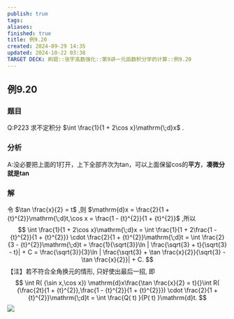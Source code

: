 ```yaml
---
publish: true
tags: 
aliases: 
finished: true
title: 例9.20
created: 2024-09-29 14:35
updated: 2024-10-22 03:38
TARGET DECK: 刷题::张宇高数强化::第9讲一元函数积分学的计算::例9.20
---
```

## 例9.20
### 题目
Q:P223 求不定积分 $\int \frac{1}{1 + 2\cos x}\mathrm{\;d}x$ .
### 分析
A:没必要把上面的1打开，上下全部齐次为tan，可以上面保留cos的**平方**，**凑微分就是tan**
### 解
令 $\tan \frac{x}{2} = t$ ,则 $\mathrm{d}x = \frac{2}{1 + {t}^{2}}\mathrm{\;d}t,\cos x = \frac{1 - {t}^{2}}{1 + {t}^{2}}$ ,所以
$$
\int \frac{1}{1 + 2\cos x}\mathrm{\;d}x = \int \frac{1}{1 + 2\frac{1 - {t}^{2}}{1 + {t}^{2}}} \cdot \frac{2}{1 + {t}^{2}}\mathrm{\;d}t = \int \frac{2}{3 - {t}^{2}}\mathrm{\;d}t = \frac{1}{\sqrt{3}}\ln | \frac{\sqrt{3} + t}{\sqrt{3} - t}| + C = \frac{\sqrt{3}}{3}\ln | \frac{\sqrt{3} + \tan \frac{x}{2}}{\sqrt{3} - \tan \frac{x}{2}}| + C.
$$
【注】若不符合全角换元的情形, 只好使出最后一招, 即
$$
\int R( {\sin x,\cos x}) \mathrm{d}x\frac{\tan \frac{x}{2} = t}{}\int R( {\frac{2t}{1 + {t}^{2}},\frac{1 - {t}^{2}}{1 + {t}^{2}}}) \cdot \frac{2}{1 + {t}^{2}}\mathrm{\;d}t = \int \frac{Q( t) }{P( t) }\mathrm{d}t.
$$
![](https://img.hwenyi.tech/202410221135251.webp)


